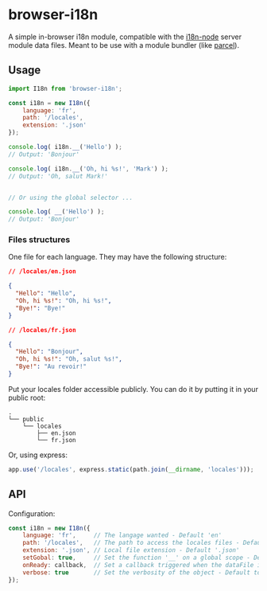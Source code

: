 # browser-i18n

A simple in-browser i18n module, compatible with the [i18n-node](https://github.com/mashpie/i18n-node) server module data files. Meant to be use with a module bundler (like [parcel](https://parceljs.org)).

## Usage

```javascript
import I18n from 'browser-i18n';

const i18n = new I18n({
    language: 'fr',
    path: '/locales',
    extension: '.json'
});

console.log( i18n.__('Hello') );
// Output: 'Bonjour'

console.log( i18n.__('Oh, hi %s!', 'Mark') );
// Output: 'Oh, salut Mark!'


// Or using the global selector ...

console.log( __('Hello') );
// Output: 'Bonjour'
```


### Files structures

One file for each language. They may have the following structure:

```json
// /locales/en.json

{
  "Hello": "Hello",
  "Oh, hi %s!": "Oh, hi %s!",
  "Bye!": "Bye!"
}
```
```json
// /locales/fr.json

{
  "Hello": "Bonjour",
  "Oh, hi %s!": "Oh, salut %s!",
  "Bye!": "Au revoir!"
}
```

Put your locales folder accessible publicly. You can do it by putting it in your public root:

```
.
└── public
    └── locales
        ├── en.json
        └── fr.json
```

Or, using express:

```javascript
app.use('/locales', express.static(path.join(__dirname, 'locales')));
```

## API

Configuration:

```javascript
const i18n = new I18n({
    language: 'fr',     // The langage wanted - Default 'en'
    path: '/locales',   // The path to access the locales files - Default '/locales'
    extension: '.json', // Local file extension - Default '.json'
    setGobal: true,     // Set the function '__' on a global scope - Default true
    onReady: callback,  // Set a callback triggered when the dataFile is loaded
    verbose: true       // Set the verbosity of the object - Default to true
});
```


